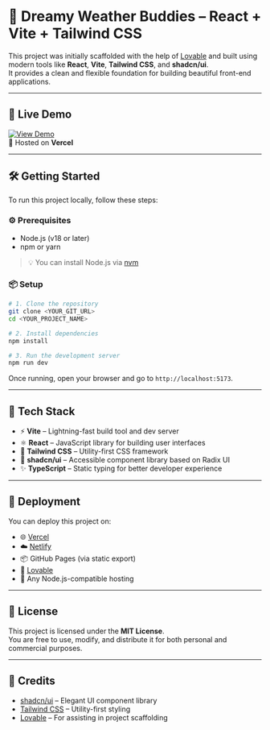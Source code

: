 # 🌸 Dreamy Weather Buddies – React + Vite + Tailwind CSS

This project was initially scaffolded with the help of [Lovable](https://lovable.dev/) and built using modern tools like **React**, **Vite**, **Tailwind CSS**, and **shadcn/ui**.  
It provides a clean and flexible foundation for building beautiful front-end applications.

---

## 🚀 Live Demo

[![View Demo](https://img.shields.io/badge/🚀_Live_Demo-Click_here-blue?style=for-the-badge)](https://dreamy-weather-buddies.vercel.app/)  
🧭 Hosted on **Vercel**

---

## 🛠️ Getting Started

To run this project locally, follow these steps:

### ⚙️ Prerequisites

- Node.js (v18 or later)
- npm or yarn

> 💡 You can install Node.js via [nvm](https://github.com/nvm-sh/nvm#installing-and-updating)

### 📦 Setup

```bash
# 1. Clone the repository
git clone <YOUR_GIT_URL>
cd <YOUR_PROJECT_NAME>

# 2. Install dependencies
npm install

# 3. Run the development server
npm run dev
```

Once running, open your browser and go to `http://localhost:5173`.

---

## 💼 Tech Stack

- ⚡ **Vite** – Lightning-fast build tool and dev server  
- ⚛️ **React** – JavaScript library for building user interfaces  
- 🎨 **Tailwind CSS** – Utility-first CSS framework  
- 🧩 **shadcn/ui** – Accessible component library based on Radix UI  
- ✨ **TypeScript** – Static typing for better developer experience  

---

## 🚢 Deployment

You can deploy this project on:

- 🌐 [Vercel](https://vercel.com/)
- ☁️ [Netlify](https://www.netlify.com/)
- 📦 GitHub Pages (via static export)
- 🧭 [Lovable](https://lovable.dev/projects/7dd71577-7e84-4b6b-b1ae-cbbc5d526c15)
- 🔧 Any Node.js-compatible hosting

---

## 📄 License

This project is licensed under the **MIT License**.  
You are free to use, modify, and distribute it for both personal and commercial purposes.

---

## 🙌 Credits

- [shadcn/ui](https://ui.shadcn.com/) – Elegant UI component library  
- [Tailwind CSS](https://tailwindcss.com/) – Utility-first styling  
- [Lovable](https://lovable.dev/) – For assisting in project scaffolding
